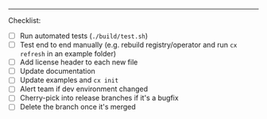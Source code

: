 
---
Checklist:
- [ ] Run automated tests (`./build/test.sh`)
- [ ] Test end to end manually (e.g. rebuild registry/operator and run `cx refresh` in an example folder)
- [ ] Add license header to each new file
- [ ] Update documentation
- [ ] Update examples and `cx init`
- [ ] Alert team if dev environment changed
- [ ] Cherry-pick into release branches if it's a bugfix
- [ ] Delete the branch once it's merged
